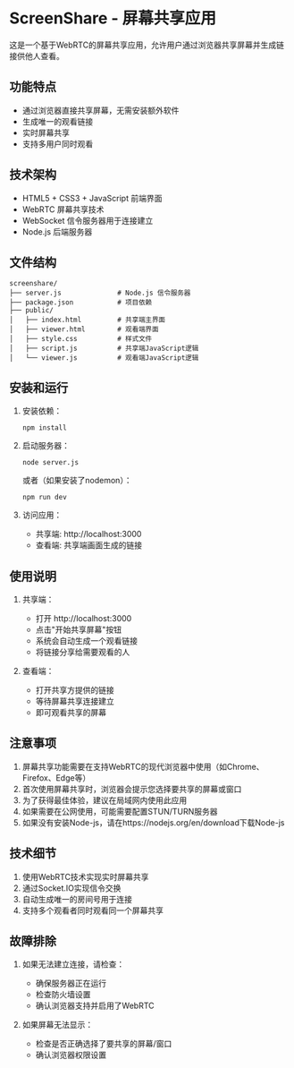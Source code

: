 # ScreenShare - 屏幕共享应用

这是一个基于WebRTC的屏幕共享应用，允许用户通过浏览器共享屏幕并生成链接供他人查看。

## 功能特点

- 通过浏览器直接共享屏幕，无需安装额外软件
- 生成唯一的观看链接
- 实时屏幕共享
- 支持多用户同时观看

## 技术架构

- HTML5 + CSS3 + JavaScript 前端界面
- WebRTC 屏幕共享技术
- WebSocket 信令服务器用于连接建立
- Node.js 后端服务器

## 文件结构

```
screenshare/
├── server.js              # Node.js 信令服务器
├── package.json           # 项目依赖
├── public/
│   ├── index.html         # 共享端主界面
│   ├── viewer.html        # 观看端界面
│   ├── style.css          # 样式文件
│   ├── script.js          # 共享端JavaScript逻辑
│   └── viewer.js          # 观看端JavaScript逻辑
```

## 安装和运行

1. 安装依赖：
   ```
   npm install
   ```

2. 启动服务器：
   ```
   node server.js
   ```
   或者（如果安装了nodemon）：
   ```
   npm run dev
   ```

3. 访问应用：
   - 共享端: http://localhost:3000
   - 查看端: 共享端画面生成的链接

## 使用说明

1. 共享端：
   - 打开 http://localhost:3000
   - 点击"开始共享屏幕"按钮
   - 系统会自动生成一个观看链接
   - 将链接分享给需要观看的人

2. 查看端：
   - 打开共享方提供的链接
   - 等待屏幕共享连接建立
   - 即可观看共享的屏幕

## 注意事项

1. 屏幕共享功能需要在支持WebRTC的现代浏览器中使用（如Chrome、Firefox、Edge等）
2. 首次使用屏幕共享时，浏览器会提示您选择要共享的屏幕或窗口
3. 为了获得最佳体验，建议在局域网内使用此应用
4. 如果需要在公网使用，可能需要配置STUN/TURN服务器
5. 如果没有安装Node-js，请在https://nodejs.org/en/download下载Node-js

## 技术细节

1. 使用WebRTC技术实现实时屏幕共享
2. 通过Socket.IO实现信令交换
3. 自动生成唯一的房间号用于连接
4. 支持多个观看者同时观看同一个屏幕共享

## 故障排除

1. 如果无法建立连接，请检查：
   - 确保服务器正在运行
   - 检查防火墙设置
   - 确认浏览器支持并启用了WebRTC

2. 如果屏幕无法显示：
   - 检查是否正确选择了要共享的屏幕/窗口
   - 确认浏览器权限设置
